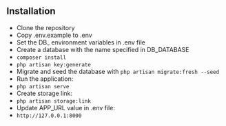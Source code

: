 ## Installation

- Clone the repository
- Copy .env.example to .env
- Set the DB_ environment variables in .env file
- Create a database with the name specified in DB_DATABASE
- ```composer install```
- ```php artisan key:generate```
- Migrate and seed the database with ```php artisan migrate:fresh --seed```
- Run the application:
- ```php artisan serve```
- Create storage link:
- ```php artisan storage:link```
- Update APP_URL value in .env file:
- ```http://127.0.0.1:8000```